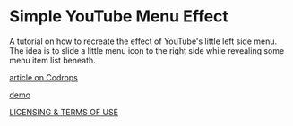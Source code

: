 
Simple YouTube Menu Effect
=========

A tutorial on how to recreate the effect of YouTube's little left side menu. The idea is to slide a little menu icon to the right side while revealing some menu item list beneath. 

[article on Codrops](http://tympanus.net/codrops/?p=14806)

[demo](http://tympanus.net/Tutorials/YouTubeLeftSideMenu)

[LICENSING & TERMS OF USE](http://tympanus.net/codrops/licensing/)